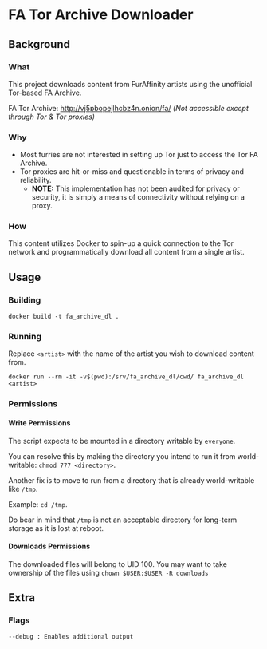 # FA Tor Archive Downloader

## Background

### What

This project downloads content from FurAffinity artists using the unofficial Tor-based FA Archive.

FA Tor Archive: <http://vj5pbopejlhcbz4n.onion/fa/> *(Not accessible except through Tor & Tor proxies)*

### Why

- Most furries are not interested in setting up Tor just to access the Tor FA Archive.
- Tor proxies are hit-or-miss and questionable in terms of privacy and reliability.
  - **NOTE:** This implementation has not been audited for privacy or security, it is simply a means of connectivity without relying on a proxy.

### How

This content utilizes Docker to spin-up a quick connection to the Tor network and programmatically download all content from a single artist.

## Usage

### Building

`docker build -t fa_archive_dl .`

### Running

Replace `<artist>` with the name of the artist you wish to download content from.

`docker run --rm -it -v$(pwd):/srv/fa_archive_dl/cwd/ fa_archive_dl <artist>`

### Permissions

#### Write Permissions

The script expects to be mounted in a directory writable by `everyone`.

You can resolve this by making the directory you intend to run it from world-writable: `chmod 777 <directory>`.

Another fix is to move to run from a directory that is already world-writable like `/tmp`.

Example: `cd /tmp`.

Do bear in mind that `/tmp` is not an acceptable directory for long-term storage as it is lost at reboot.

#### Downloads Permissions

The downloaded files will belong to UID 100.
You may want to take ownership of the files using `chown $USER:$USER -R downloads`

## Extra

### Flags

`--debug : Enables additional output`
